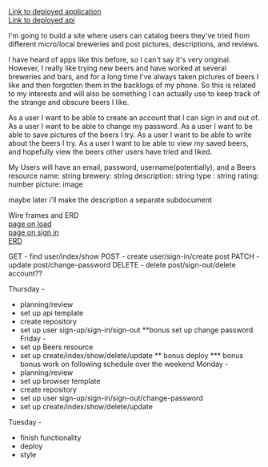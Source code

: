 [Link to deployed application](https://naguiluz.github.io/brews-and-reviews-client/)</br>
[Link to deployed api](https://dry-brushlands-62315.herokuapp.com)

I'm going to build a site where users can catalog beers they've tried from different micro/local breweries and post pictures, descriptions, and reviews. 

I have heard of apps like this before, so I can't say it's very original. However, I really like trying new beers and have worked at several breweries and bars, and for a long time I've always taken pictures of beers I like and then forgotten them in the backlogs of my phone. So this is related to my interests and will also be something I can actually use to keep track of the strange and obscure beers I like. 


As a user I want to be able to create an account that I can sign in and out of.
As a user I want to be able to change my password.
As a user I want to be able to save pictures of the beers I try.
As a user I want to be able to write about the beers I try.
As a user I want to be able to view my saved beers, and hopefully view the beers other users have tried and liked.

My Users will have an email, password, username(potentially), and a Beers resource 
name: string
brewery: string
description: string
type : string
rating: number
picture: image 

maybe later i'll make the description a separate subdocument



Wire frames and ERD<br/>
[page on load](https://i.imgur.com/5E3WIQy.png)<br/>
[page on sign in](https://i.imgur.com/eI5SiVU.png)<br/>
[ERD](https://i.imgur.com/et9uPH6.png)<br/>



GET - find user/index/show
POST - create user/sign-in/create post
PATCH - update post/change-password
DELETE - delete post/sign-out/delete account??


Thursday -
- planning/review
- set up api template
- create repository 
- set up user sign-up/sign-in/sign-out
**bonus set up change password
Friday - 
- set up Beers resource
- set up create/index/show/delete/update
** bonus deploy
*** bonus bonus work on following schedule over the weekend
Monday - 
- planning/review
- set up browser template
- create repository
- set up user sign-up/sign-in/sign-out/change-password
- set up create/index/show/delete/update

Tuesday - 
- finish functionality
- deploy
- style
